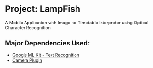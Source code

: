 # Project: LampFish
A Mobile Application with Image-to-Timetable Interpreter using Optical Character Recognition

## Major Dependencies Used:
- [Google ML Kit - Text Recognition](https://pub.dev/packages/google_mlkit_text_recognition)
- [Camera Plugin](https://pub.dev/packages/camera)